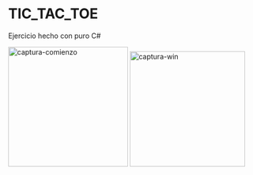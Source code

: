 # TIC_TAC_TOE
Ejercicio hecho con puro C#


<img width="242" alt="captura-comienzo" src="https://github.com/MaxDanna26/TIC_TAC_TOE/assets/123936123/b66325f4-8889-4f31-9298-567fe9d3263e">



<img width="233" alt="captura-win" src="https://github.com/MaxDanna26/TIC_TAC_TOE/assets/123936123/c93638a2-ff24-40a6-9b80-d7297970ed66">

